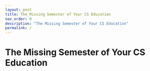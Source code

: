```yaml
---
layout: post
title: The Missing Semester of Your CS Education
nav_order: 0
description: "The Missing Semester of Your CS Education"
permalink: /
---
```


# The Missing Semester of Your CS Education
